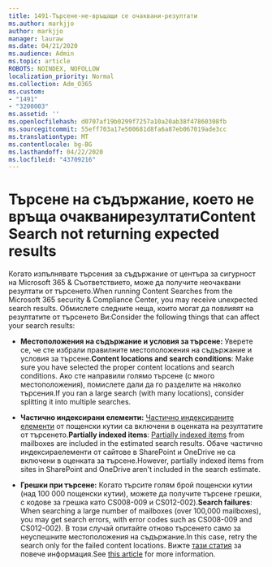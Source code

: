 ```yaml
---
title: 1491-Търсене-не-връщащи се очаквани-резултати
ms.author: markjjo
author: markjjo
manager: lauraw
ms.date: 04/21/2020
ms.audience: Admin
ms.topic: article
ROBOTS: NOINDEX, NOFOLLOW
localization_priority: Normal
ms.collection: Adm_O365
ms.custom:
- "1491"
- "3200003"
ms.assetid: ''
ms.openlocfilehash: d0707af19b0299f7257a10a20ab38f47860308fb
ms.sourcegitcommit: 55eff703a17e500681d8fa6a87eb067019ade3cc
ms.translationtype: MT
ms.contentlocale: bg-BG
ms.lasthandoff: 04/22/2020
ms.locfileid: "43709216"
---
```

# <a name="content-search-not-returning-expected-results"></a><span data-ttu-id="b2ad7-102">Търсене на съдържание, което не връща очакванирезултати</span><span class="sxs-lookup"><span data-stu-id="b2ad7-102">Content Search not returning expected results</span></span>

<span data-ttu-id="b2ad7-103">Когато изпълнявате търсения за съдържание от центъра за сигурност на Microsoft 365 & Съответствието, може да получите неочаквани резултати от търсенето.</span><span class="sxs-lookup"><span data-stu-id="b2ad7-103">When running Content Searches from the Microsoft 365 security & Compliance Center, you may receive unexpected search results.</span></span> <span data-ttu-id="b2ad7-104">Обмислете следните неща, които могат да повлияят на резултатите от търсенето Ви:</span><span class="sxs-lookup"><span data-stu-id="b2ad7-104">Consider the following things that can affect your search results:</span></span>

- <span data-ttu-id="b2ad7-105">**Местоположения на съдържание и условия за търсене:** Уверете се, че сте избрали правилните местоположения на съдържание и условия за търсене.</span><span class="sxs-lookup"><span data-stu-id="b2ad7-105">**Content locations and search conditions**: Make sure you have selected the proper content locations and search conditions.</span></span> <span data-ttu-id="b2ad7-106">Ако сте направили голямо търсене (с много местоположения), помислете дали да го разделите на няколко търсения.</span><span class="sxs-lookup"><span data-stu-id="b2ad7-106">If you ran a large search (with many locations), consider splitting it into multiple searches.</span></span>

- <span data-ttu-id="b2ad7-107">**Частично индексирани елементи:** [Частично индексираните елементи](https://docs.microsoft.com/office365/securitycompliance/partially-indexed-items-in-content-search) от пощенски кутии са включени в оценката на резултатите от търсенето.</span><span class="sxs-lookup"><span data-stu-id="b2ad7-107">**Partially indexed items**:  [Partially indexed items](https://docs.microsoft.com/office365/securitycompliance/partially-indexed-items-in-content-search) from mailboxes are included in the estimated search results.</span></span> <span data-ttu-id="b2ad7-108">Обаче частично индексираелементи от сайтове в SharePoint и OneDrive не са включени в оценката за търсене.</span><span class="sxs-lookup"><span data-stu-id="b2ad7-108">However, partially indexed items from sites in SharePoint and OneDrive aren't included in the search estimate.</span></span>

- <span data-ttu-id="b2ad7-109">**Грешки при търсене:** Когато търсите голям брой пощенски кутии (над 100 000 пощенски кутии), можете да получите търсене грешки, с кодове за грешка като CS008-009 и CS012-002).</span><span class="sxs-lookup"><span data-stu-id="b2ad7-109">**Search failures**: When searching a large number of mailboxes (over 100,000 mailboxes), you may get search errors, with error codes such as CS008-009 and CS012-002).</span></span> <span data-ttu-id="b2ad7-110">В този случай опитайте отново търсенето само за неуспешните местоположения на съдържание.</span><span class="sxs-lookup"><span data-stu-id="b2ad7-110">In this case, retry the search only for the failed content locations.</span></span> <span data-ttu-id="b2ad7-111">Вижте [тази статия](https://docs.microsoft.com/office365/securitycompliance/retry-failed-content-search) за повече информация.</span><span class="sxs-lookup"><span data-stu-id="b2ad7-111">See  [this article](https://docs.microsoft.com/office365/securitycompliance/retry-failed-content-search) for more information.</span></span>
